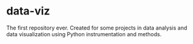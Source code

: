 # data-viz
The first repository ever. Created for some projects in data analysis and data visualization using Python instrumentation and methods.
